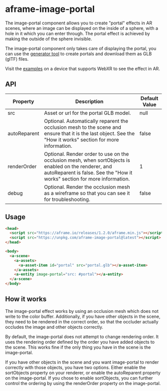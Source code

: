# aframe-image-portal

The image-portal component allows you to create "portal" effects in AR scenes, where an image can be displayed on the inside of a sphere, with a hole in it which you can enter through. The portal effect is achieved by making the outside of the sphere invisible.

The image-portal component only takes care of displaying the portal, you can use the [generator tool](https://brianpeiris.github.io/aframe-image-portal/generator/) to create portals and download them as GLB (glTF) files.

Visit the [examples](https://brianpeiris.github.io/aframe-image-portal/examples) on a device that supports WebXR to see the effect in AR.

## API

| Property | Description | Default Value |
| -------- | ----------- | ------------- |
| src | Asset or url for the portal GLB model. | null |
| autoReparent | Optional. Automatically reparent the occlusion mesh to the scene and ensure that it is the last object. See the "How it works" section for more information. | false |
| renderOrder | Optional. Render order to use on the occlusion mesh, when sortObjects is enabled on the renderer, and autoReparent is false. See the "How it works" section for more information. | 1 |
| debug | Optional. Render the occlusion mesh as a wireframe so that you can see it for troubleshooting. | false |

## Usage

```html
<head>
  <script src="https://aframe.io/releases/1.2.0/aframe.min.js"></script>
  <script src="https://unpkg.com/aframe-image-portal@latest"></script>
</head>

<body>
  <a-scene>
    <a-assets>
      <a-asset-item id="portal" src="portal.glb"></a-asset-item>
    </a-assets>
    <a-entity image-portal="src: #portal"></a-entity>
  </a-scene>
</body>
```

## How it works

The image-portal effect works by using an occlusion mesh which does not write to the color buffer. Additionally, if you have other objects in the scene, they need to be rendered in the correct order, so that the occluder actually occludes the image and other objects correctly.

By default, the image-portal does not attempt to change rendering order. It uses the rendering order defined by the order you have added objects to the scene. This works fine if the only thing you have in the scene is the image-portal.

If you have other objects in the scene and you want image-portal to render correctly with those objects, you have two options. Either enable the sortObjects property on your renderer, or enable the autoReparent property on the image-portal. If you chose to enable sortObjects, you can further control the ordering by using the renderOrder property on the image-portal.
